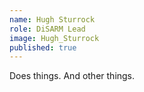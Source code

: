 ```yaml
---
name: Hugh Sturrock
role: DiSARM Lead
image: Hugh_Sturrock
published: true
---
```

Does things. And other things.
